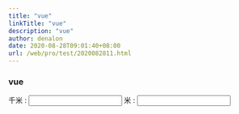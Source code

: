 ```yaml
---
title: "vue"
linkTitle: "vue"
description: "vue"
author: denalon
date: 2020-08-28T09:01:40+08:00
url: /web/pro/test/2020082811.html
---
```


### vue

<div id = "computed_props">
         千米 : <input type = "text" v-model = "kilometers">
         米 : <input type = "text" v-model = "meters">
      </div>
	   <p id="info"></p>
<script type = "text/javascript">
         var vm = new Vue({
            el: '#computed_props',
            data: {
               kilometers : 0,
               meters:0
            },
            methods: {
            },
            computed :{
            },
            watch : {
               kilometers:function(val) {
                  this.kilometers = val;
                  this.meters = this.kilometers * 1000
               },
               meters : function (val) {
                  this.kilometers = val/ 1000;
                  this.meters = val;
               }
            }
         });
         // $watch 是一个实例方法
		vm.$watch('kilometers', function (newValue, oldValue) {
			// 这个回调将在 vm.kilometers 改变后调用
		    document.getElementById ("info").innerHTML = "修改前值为: " + oldValue + "，修改后值为: " + newValue;
		})
      </script>